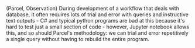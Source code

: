 (Parcel, Observation) During development of a workflow that deals with database, it often requires lots of trial and error with queries and instructive text outputs - C# and typical python programs are bad at this because it's hard to test just a small section of code - however, Jupyter notebook allows this, and so should Parcel's methodology: we can trial and error repetitively a single query without having to rebuild the entire program.
